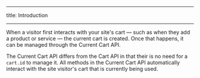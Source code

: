 ___
title: Introduction
___

When a visitor first interacts with your site's cart — such as when they add a product or service — the current cart is created. Once that happens, it can be managed through the Current Cart API.

The Current Cart API differs from the Cart API in that their is no need for a `cart.id` to manage it. All methods in the Current Cart API automatically interact with the site visitor's cart that is currently being used.